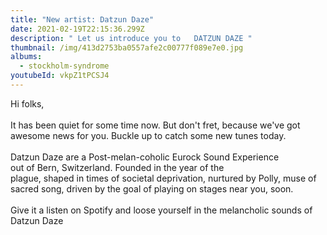 ```yaml
---
title: "New artist: Datzun Daze"
date: 2021-02-19T22:15:36.299Z
description: " Let us introduce you to   DATZUN DAZE "
thumbnail: /img/413d2753ba0557afe2c00777f089e7e0.jpg
albums:
  - stockholm-syndrome
youtubeId: vkpZ1tPCSJ4
---
```

Hi folks,\
\
It has been quiet for some time now. But don't fret, because we've got awesome news for you. Buckle up to catch some new tunes today. \
\
Datzun Daze are a Post-melan-coholic Eurock ​Sound Experience out of Bern, Switzerland. ​Founded in the year of the ​plague, shaped in times of ​societal deprivation, ​nurtured by Polly, muse of ​sacred song, driven by the ​goal of playing on stages near you, soon. \
\
Give it a listen on Spotify and loose yourself in the melancholic sounds of Datzun Daze